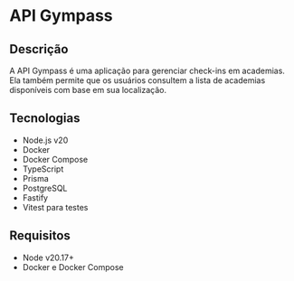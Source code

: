 # API Gympass

## Descrição

A API Gympass é uma aplicação para gerenciar check-ins em academias. Ela também permite que os usuários consultem a lista de academias disponíveis com base em sua localização.

## Tecnologias

- Node.js v20
- Docker
- Docker Compose
- TypeScript
- Prisma
- PostgreSQL
- Fastify
- Vitest para testes

## Requisitos

- Node v20.17+
- Docker e Docker Compose
